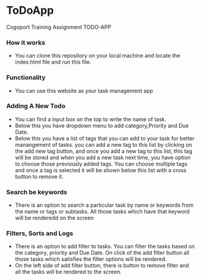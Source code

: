# ToDoApp
Cogoport Training Assignment TODO-APP
### How it works
* You can clone this repository on your local machine and locate the index.html file and run this file.
### Functionality 
* You can use this website as your task management app
### Adding A New Todo
* You can find a input box on the top to write the name of task.
* Below this you have dropdown menu to add category,Priority and Due Date.
* Below this you have a list of tags that you can add to your task for better manangement of tasks. you can add a new tag to this list by clicking on the add new tag button, and once you add a new tag to this list, this tag will be stored and when you add a new task next time, you have option to choose those previously added tags. You can choose multiple tags and once a tag is selected it will be shown below this list with a cross button to remove it.
### Search be keywords
* There is an option to search a particular task by name or keywords from the name or tags or subtasks. All those tasks which have that keyword will be renderedd on the screen
### Filters, Sorts and Logs 
* There is an option to add filter to tasks. You can filter the tasks based on the category, priority and Due Date. On click of the add filter button all those tasks which satisfies the filter options will be rendered.
* On the left side of add filter button, there is button to remove filter and all the tasks will be rendered to the screen. 
